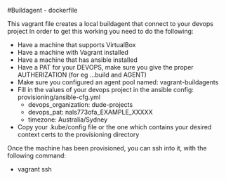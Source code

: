 #Buildagent - dockerfile

This vagrant file creates a local buildagent that connect to your devops project
In order to get this working you need to do the following:

- Have a machine that supports VirtualBox
- Have a machine with Vagrant installed
- Have a machine that has ansible installed
- Have a PAT for your DEVOPS, make sure you give the proper AUTHERIZATION (for eg ...build and AGENT)
- Make sure you configured an agent pool named: vagrant-buildagents
- Fill in the values of your devops project in the ansible config: provisioning/ansible-cfg.yml
  - devops_organization: dude-projects
  - devops_pat: nals773ofa_EXAMPLE_XXXXX
  - timezone: Australia/Sydney
- Copy your .kube/config file or the one which contains your desired context certs to the provisioning directory

Once the machine has been provisioned, you can ssh into it, with the following command:
- vagrant ssh
